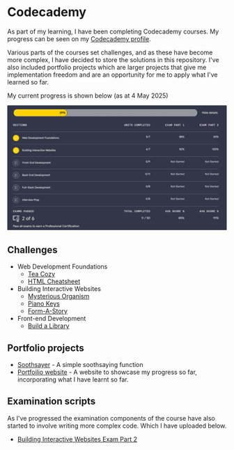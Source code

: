 # Codecademy

As part of my learning, I have been completing Codecademy courses. My progress can be seen on my [Codecademy profile](https://www.codecademy.com/profiles/Stev1202).

Various parts of the courses set challenges, and as these have become more complex, I have decided to store the solutions in this repository. I've also included portfolio projects which are larger projects that give me implementation freedom and are an opportunity for me to apply what I've learned so far. 

My current progress is shown below (as at 4 May 2025)

[![](./progress.png)](./progress.png)

## Challenges

* Web Development Foundations
    * [Tea Cozy](https://github.com/stevhook/codecademy-challenges/tree/main/web-development-foundations/tea-cozy)
    * [HTML Cheatsheet](https://github.com/stevhook/codecademy/tree/main/web-development-foundations/HTML-cheatsheet)
* Building Interactive Websites
    * [Mysterious Organism](https://github.com/stevhook/codecademy-challenges/tree/main/interactive-websites/mysterious-organism)
    * [Piano Keys](https://github.com/stevhook/codecademy-challenges/tree/main/interactive-websites/piano-keys)
    * [Form-A-Story](https://github.com/stevhook/codecademy-challenges/tree/main/interactive-websites/form-a-story)
* Front-end Development
  * [Build a Library](https://github.com/stevhook/codecademy-challenges/tree/main/front-end-development/build-a-library)

## Portfolio projects

* [Soothsayer](https://github.com/stevhook/codecademy-challenges/tree/main/portfolio-projects/soothsayer) - A simple soothsaying function
* [Portfoilio website](https://github.com/stevhook/codecademy-challenges/tree/main/portfolio-projects/portfolio-website) - A website to showcase my progress so far, incorporating what I have learnt so far.

## Examination scripts
As I've progressed the examination components of the course have also started to involve writing more complex code. Which I have uploaded below.

* [Building Interactive Websites Exam Part 2](https://github.com/stevhook/codecademy-challenges/tree/main/examination-scripts/building-interactive-websites-exam-part-2)
